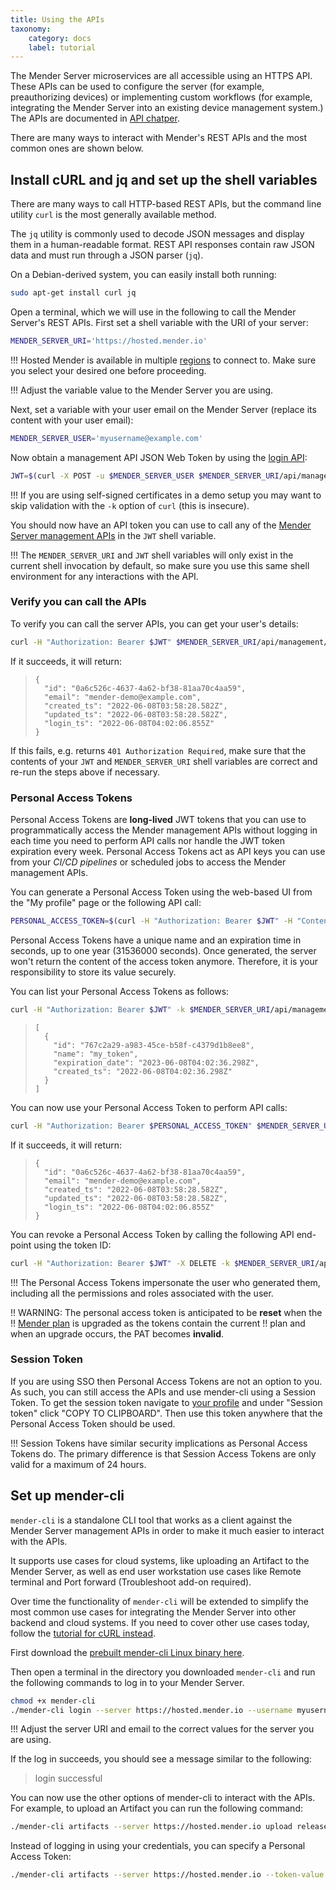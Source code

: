 ```yaml
---
title: Using the APIs
taxonomy:
    category: docs
    label: tutorial
---
```


The Mender Server microservices are all accessible using an HTTPS API. These APIs can be used to configure the server (for example, preauthorizing devices) or implementing custom workflows (for example, integrating the Mender Server into an existing device management system.) The APIs are documented in [API chatper](../../200.Server-side-API).

There are many ways to interact with Mender's REST APIs and the most common ones are shown below.

## Install cURL and jq and set up the shell variables

There are many ways to call HTTP-based REST APIs, but the command line utility `curl` is the most generally available method.

The `jq` utility is commonly used to decode JSON messages and display them in a human-readable format. REST API responses contain raw JSON data and must run through a JSON parser (`jq`).

On a Debian-derived system, you can easily install both running:

```bash
sudo apt-get install curl jq
```

Open a terminal, which we will use in the following to call the Mender Server's REST APIs. First set a shell variable with the URI of your server:
```bash
MENDER_SERVER_URI='https://hosted.mender.io'
```

!!! Hosted Mender is available in multiple [regions](/11.General/00.Hosted-Mender-regions/docs.md) to connect to. Make sure you select your desired one before proceeding.

!!! Adjust the variable value to the Mender Server you are using.

Next, set a variable with your user email on the Mender Server (replace its content with your user email):

```bash
MENDER_SERVER_USER='myusername@example.com'
```

Now obtain a management API JSON Web Token by using the [login API](../../200.Server-side-API/?target=_blank#management-api-user-administration-and-authentication-login):

```bash
JWT=$(curl -X POST -u $MENDER_SERVER_USER $MENDER_SERVER_URI/api/management/v1/useradm/auth/login)
```

!!! If you are using self-signed certificates in a demo setup you may want to skip validation with the `-k` option of `curl` (this is insecure).

You should now have an API token you can use to call any of the [Mender Server management APIs](../../200.Server-side-API/?target=_blank#management-apis) in the `JWT` shell variable.

!!! The `MENDER_SERVER_URI` and `JWT` shell variables will only exist in the current shell invocation by default, so make sure you use this same shell environment for any interactions with the API.


### Verify you can call the APIs

To verify you can call the server APIs, you can get your user's details:

```bash
curl -H "Authorization: Bearer $JWT" $MENDER_SERVER_URI/api/management/v1/useradm/users/me | jq '.'
```

If it succeeds, it will return:

> ```
> {
>   "id": "0a6c526c-4637-4a62-bf38-81aa70c4aa59",
>   "email": "mender-demo@example.com",
>   "created_ts": "2022-06-08T03:58:28.582Z",
>   "updated_ts": "2022-06-08T03:58:28.582Z",
>   "login_ts": "2022-06-08T04:02:06.855Z"
> }
> ```

If this fails, e.g. returns `401 Authorization Required`, make sure that the contents of your `JWT` and `MENDER_SERVER_URI` shell variables are correct and re-run the steps above if necessary.


### Personal Access Tokens

Personal Access Tokens are **long-lived** JWT tokens that you can use to programmatically access the Mender management APIs without logging in each time you need to perform API calls nor handle the JWT token expiration every week. Personal Access Tokens act as API keys you can use from your *CI/CD pipelines* or scheduled jobs to access the Mender management APIs.

You can generate a Personal Access Token using the web-based UI from the "My profile" page or the following API call:

```bash
PERSONAL_ACCESS_TOKEN=$(curl -H "Authorization: Bearer $JWT" -H "Content-Type: application/json" -X POST $MENDER_SERVER_URI/api/management/v1/useradm/settings/tokens -d '{"name": "my_token", "expires_in": 31536000}')
```

Personal Access Tokens have a unique name and an expiration time in seconds, up to one year (31536000 seconds). Once generated, the server won't return the content of the access token anymore. Therefore, it is your responsibility to store its value securely.

You can list your Personal Access Tokens as follows:

```bash
curl -H "Authorization: Bearer $JWT" -k $MENDER_SERVER_URI/api/management/v1/useradm/settings/tokens | jq '.'
```
> ```
> [
>   {
>     "id": "767c2a29-a983-45ce-b58f-c4379d1b8ee8",
>     "name": "my_token",
>     "expiration_date": "2023-06-08T04:02:36.298Z",
>     "created_ts": "2022-06-08T04:02:36.298Z"
>   }
> ]
> ```

You can now use your Personal Access Token to perform API calls:

```bash
curl -H "Authorization: Bearer $PERSONAL_ACCESS_TOKEN" $MENDER_SERVER_URI/api/management/v1/useradm/users/me | jq '.'
```

If it succeeds, it will return:

> ```
> {
>   "id": "0a6c526c-4637-4a62-bf38-81aa70c4aa59",
>   "email": "mender-demo@example.com",
>   "created_ts": "2022-06-08T03:58:28.582Z",
>   "updated_ts": "2022-06-08T03:58:28.582Z",
>   "login_ts": "2022-06-08T04:02:06.855Z"
> }
> ```

You can revoke a Personal Access Token by calling the following API end-point using the token ID:

```bash
curl -H "Authorization: Bearer $JWT" -X DELETE -k $MENDER_SERVER_URI/api/management/v1/useradm/settings/tokens/0a6c526c-4637-4a62-bf38-81aa70c4aa59
```

!!! The Personal Access Tokens impersonate the user who generated them, including all the permissions and roles associated with the user.

!! WARNING: The personal access token is anticipated to be **reset** when the 
!! [Mender plan](https://mender.io/product/pricing) is upgraded as the tokens contain the current
!! plan and when an upgrade occurs, the PAT becomes **invalid**.

### Session Token

If you are using SSO then Personal Access Tokens are not an option to you.
As such, you can still access the APIs and use mender-cli using a Session Token.
To get the session token navigate to [your profile](https://hosted.mender.io/ui/settings/my-profile) and under "Session token" click "COPY TO CLIPBOARD".
Then use this token anywhere that the Personal Access Token should be used.

!!! Session Tokens have similar security implications as Personal Access Tokens do. The primary difference is that Session Access Tokens are only valid for a maximum of 24 hours.

## Set up mender-cli

`mender-cli` is a standalone CLI tool that works as a client against the Mender Server management APIs in order to make it much easier to interact with the APIs.

It supports use cases for cloud systems, like uploading an Artifact to the Mender Server, as well as end user workstation use cases like Remote terminal and Port forward (Troubleshoot add-on required).

Over time the functionality of `mender-cli` will be extended to simplify the most common use cases for integrating the Mender Server into other backend and cloud systems. If you need to cover other use cases today, follow the [tutorial for cURL instead](#install-curl-and-jq-and-set-up-the-shell-variables).

First download the [prebuilt mender-cli Linux binary here][x.x.x_mender-cli].

Then open a terminal in the directory you downloaded `mender-cli` and run the following commands to log in to your Mender Server.

```bash
chmod +x mender-cli
./mender-cli login --server https://hosted.mender.io --username myusername@example.com
```

!!! Adjust the server URI and email to the correct values for the server you are using.

If the log in succeeds, you should see a message similar to the following:

> login successful


You can now use the other options of mender-cli to interact with the APIs.
For example, to upload an Artifact you can run the following command:

```bash
./mender-cli artifacts --server https://hosted.mender.io upload release_1.mender
```

Instead of logging in using your credentials, you can specify a Personal Access Token:

```bash
./mender-cli artifacts --server https://hosted.mender.io --token-value $PERSONAL_ACCESS_TOKEN upload release_1.mender
```

<!--AUTOVERSION: "mender-cli/%/"/mender-cli -->
[x.x.x_mender-cli]: https://downloads.mender.io/mender-cli/master/linux/mender-cli
